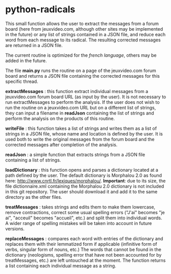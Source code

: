 # python-radicals
This small function allows the user to extract the messages from a forum board (here from jeuxvideo.com, although other sites may be implemented in the future) or any list of strings contained in a JSON file, and reduce each word from each message to its radical. The resulting corrected messages are returned in a JSON file.

The current routine is optimized for the *french language*, others may be added in the future. 

The file **main.py** runs the routine on a page of the jeuxvideo.com forum board and returns a JSON file containing the corrected messages for this specific thread. 

__extractMessages__ : this function extract individual messages from a jeuxvideo.com forum board URL (as input by the user). It is not necessary to run extractMessages to perform the analysis. If the user does not wish to run the routine on a jeuxvideo.com URL but on a different list of strings, they can input a filename in __readJson__ containing the list of strings and perform the analysis on the products of this routine.

__writeFile__ : this function takes a list of strings and writes them as a list of strings in a JSON file, whose name and location is defined by the user. It is used both to write the original messages from the forum board and the corrected messages after completion of the analysis.

__readJson__ : a simple function that extracts strings from a JSON file containing a list of strings.

__loadDictionary__ : this function opens and parses a dictionary located at a path defined by the user. The default dictionary is Morphalou 2.0 as found here: http://www.cnrtl.fr/lexiques/morphalou/. **Important**: due to its size, the file dictionnaire.xml containing the Morphalou 2.0 dictionary is not included in this git repository. The user should download it and add it to the same directory as the other files.

__treatMessages__ : takes strings and edits them to make them lowercase, remove contractions, correct some usual spelling errors ("J'ai" becomes "je ai", "acceuil" becomes "accueil", etc.) and split them into individual words. A wider range of spelling mistakes will be taken into account in future versions.

__replaceMessages__ : compares each word with entries of the dictionary and replaces them with their lemmatized form if applicable (infinitive form of verbs, singular form of nouns, etc.) The words that cannot be found in the dictionary (neologisms, spelling error that have not been accounted for by treatMessages, etc.) are left untouched at the moment. The function returns a list containing each individual message as a string.
